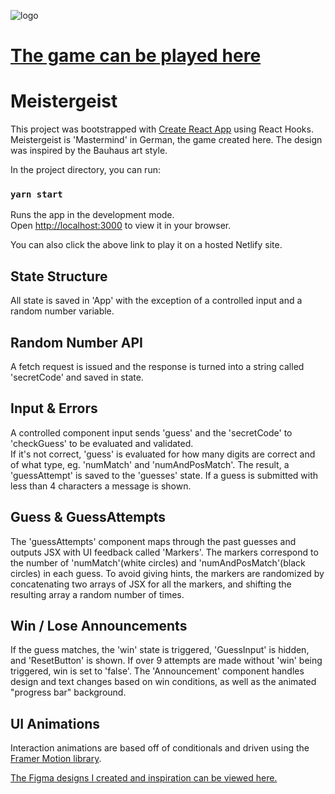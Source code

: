 ![logo](https://raw.githubusercontent.com/jimmybarron/mastermind/2ebf9fb985a09a4bcb84699d1ab7d76a205c1db1/public/logo192.png?token=GHSAT0AAAAAABQZJF2O3MIDXGUAM6CPMNDKYTMUI2A)

# [The game can be played here](https://meistergeist.netlify.app/)

# Meistergeist

This project was bootstrapped with [Create React App](https://github.com/facebook/create-react-app) using React Hooks. Meistergeist is 'Mastermind' in German, the game created here. The design was inspired by the Bauhaus art style.

In the project directory, you can run:

### `yarn start`

Runs the app in the development mode.\
Open [http://localhost:3000](http://localhost:3000) to view it in your browser.

You can also click the above link to play it on a hosted Netlify site.

## State Structure

All state is saved in 'App' with the exception of a controlled input and a random number variable.

## Random Number API

A fetch request is issued and the response is turned into a string called 'secretCode' and saved in state.

## Input & Errors

A controlled component input sends 'guess' and the 'secretCode' to 'checkGuess' to be evaluated and validated.\
If it's not correct, 'guess' is evaluated for how many digits are correct and of what type, eg. 'numMatch' and 'numAndPosMatch'. The result, a 'guessAttempt' is saved to the 'guesses' state. If a guess is submitted with less than 4 characters a message is shown.

## Guess & GuessAttempts

The 'guessAttempts' component maps through the past guesses and outputs JSX with UI feedback called 'Markers'. The markers correspond to the number of 'numMatch'(white circles) and 'numAndPosMatch'(black circles) in each guess. To avoid giving hints, the markers are randomized by concatenating two arrays of JSX for all the markers, and shifting the resulting array a random number of times.

## Win / Lose Announcements

If the guess matches, the 'win' state is triggered, 'GuessInput' is hidden, and 'ResetButton' is shown. If over 9 attempts are made without 'win' being triggered, win is set to 'false'. The 'Announcement' component handles design and text changes based on win conditions, as well as the animated "progress bar" background.

## UI Animations

Interaction animations are based off of conditionals and driven using the [Framer Motion library](https://github.com/framer/motion).

[The Figma designs I created and inspiration can be viewed here.](https://www.figma.com/file/vq8WrHnOpdjM16KDK1xke0/Meistergeist?node-id=0%3A1)
